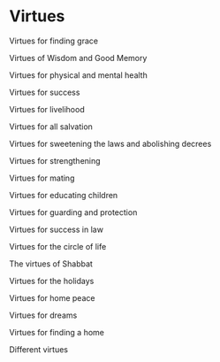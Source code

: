 # Virtues

Virtues for finding grace

Virtues of Wisdom and Good Memory

Virtues for physical and mental health

Virtues for success

Virtues for livelihood

Virtues for all salvation

Virtues for sweetening the laws and abolishing decrees

Virtues for strengthening

Virtues for mating

Virtues for educating children

Virtues for guarding and protection

Virtues for success in law

Virtues for the circle of life

The virtues of Shabbat

Virtues for the holidays

Virtues for home peace

Virtues for dreams

Virtues for finding a home

Different virtues
